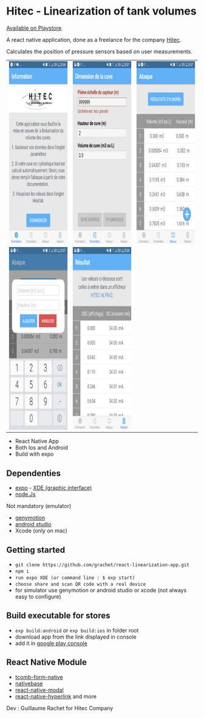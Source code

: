 # Hitec - Linearization of tank volumes

[Available on Playstore](https://play.google.com/store/apps/details?id=fr.hitec.linearisation).

A react native application, done as a freelance for the company [Hitec](https://hitec.fr/).

Calculates the position of pressure sensors based on user measurements.

<table> 
  <tr>
    <td><img src="./images/hitec1.jpg" width=270 height=482></td>
    <td><img src="./images/hitec2.jpg" width=270 height=482></td>
    <td><img src="./images/hitec3.jpg" width=270 height=482></td>
  </tr>
  
  <tr>
    <td><img src="./images/hitec4.jpg" width=270 height=482></td>
    <td><img src="./images/hitec5.jpg" width=270 height=482></td> 
  </tr>
 </table>  

* React Native App 
* Both Ios and Android 
* Build with expo

## Dependenties

* [expo](https://expo.io/tools#xde) - [XDE (graphic interface)](https://github.com/expo/xde/releases)
* [node.Js](https://nodejs.org/en/)

Not mandatory (emulator)

* [genymotion](https://www.genymotion.com/desktop/)
* [android studio](https://developer.android.com/studio/)
* Xcode (only on mac)


## Getting started

* `git clone https://github.com/grachet/react-linearization-app.git`
* `npm i`
* `run expo XDE (or command line : $ exp start)`
* `choose share and scan QR code with a real device` 
* for simulator use genymotion or android studio
or xcode (not always easy to configure)

## Build executable for stores

* `exp build:android` or `exp build:ios` in folder root
* download app from the link displayed in console 
* add it in [google play console](https://play.google.com/apps/publish/)

## React Native Module

* [tcomb-form-native](https://github.com/gcanti/tcomb-form-native)
* [nativebase](https://nativebase.io/)
* [react-native-modal](https://github.com/react-native-community/react-native-modal)
* [react-native-hyperlink](https://github.com/obipawan/react-native-hyperlink)
and more

Dev : Guillaume Rachet for Hitec Company


